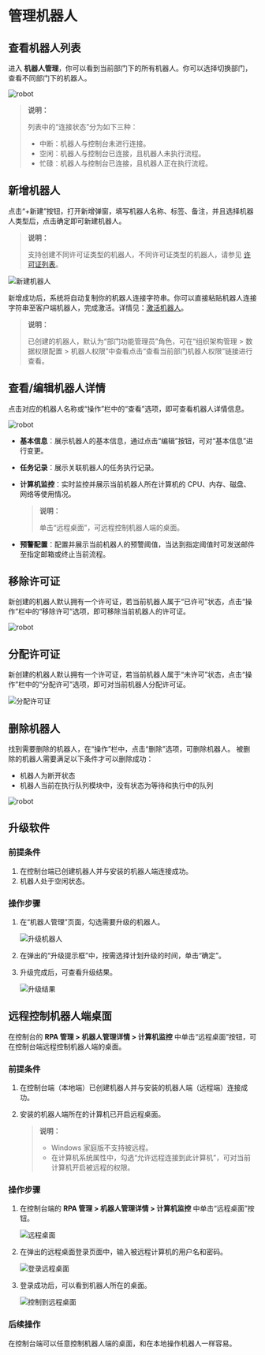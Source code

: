 # 管理机器人

## 查看机器人列表

进入 **机器人管理**，你可以看到当前部门下的所有机器人。你可以选择切换部门，查看不同部门下的机器人。

 ![robot](https://docimages.blob.core.chinacloudapi.cn/images/Console/robotlist20210924.png)

> **说明：**
>
> 列表中的“连接状态”分为如下三种：
>
> - 中断：机器人与控制台未进行连接。
> - 空闲：机器人与控制台已连接，且机器人未执行流程。
> - 忙碌：机器人与控制台已连接，且机器人正在执行流程。

## 新增机器人

点击“+新建”按钮，打开新增弹窗，填写机器人名称、标签、备注，并且选择机器人类型后，点击确定即可新建机器人。

> **说明：**
>
> 支持创建不同许可证类型的机器人，不同许可证类型的机器人，请参见 [许可证列表](./../../management/license/useLicense.md)。

 ![新建机器人](https://docimages.blob.core.chinacloudapi.cn/images/Console/createrobot20210628.png)

 新增成功后，系统将自动复制你的机器人连接字符串。你可以直接粘贴机器人连接字符串至客户端机器人，完成激活。详情见：[激活机器人](./../../../Robot/license.md)。

> **说明：**
>
> 已创建的机器人，默认为“部门功能管理员”角色，可在“组织架构管理 > 数据权限配置 > 机器人权限”中查看点击“查看当前部门机器人权限”链接进行查看。

## 查看/编辑机器人详情

点击对应的机器人名称或“操作”栏中的“查看”选项，即可查看机器人详情信息。

 ![robot](https://docimages.blob.core.chinacloudapi.cn/images/Console/robotdetails20210924.png)

- **基本信息**：展示机器人的基本信息，通过点击“编辑”按钮，可对“基本信息”进行变更。
- **任务记录**：展示关联机器人的任务执行记录。
- **计算机监控**：实时监控并展示当前机器人所在计算机的 CPU、内存、磁盘、网络等使用情况。

    > **说明：**
    >
    > 单击“远程桌面”，可远程控制机器人端的桌面。

- **预警配置**：配置并展示当前机器人的预警阈值，当达到指定阈值时可发送邮件至指定邮箱或终止当前流程。

## 移除许可证

新创建的机器人默认拥有一个许可证，若当前机器人属于“已许可”状态，点击“操作”栏中的“移除许可”选项，即可移除当前机器人的许可证。

 ![robot](https://docimages.blob.core.chinacloudapi.cn/images/Console/removelicense20210924.png)

## 分配许可证

新创建的机器人默认拥有一个许可证，若当前机器人属于“未许可”状态，点击“操作”栏中的“分配许可”选项，即可对当前机器人分配许可证。

 ![分配许可证](https://docimages.blob.core.chinacloudapi.cn/images/Console/assigntolicense20210924.png)

## 删除机器人

找到需要删除的机器人，在“操作”栏中，点击“删除”选项，可删除机器人。 被删除的机器人需要满足以下条件才可以删除成功：

- 机器人为断开状态
- 机器人当前在执行队列模块中，没有状态为等待和执行中的队列

 ![robot](https://docimages.blob.core.chinacloudapi.cn/images/Console/robot/robot/%E5%88%A0%E9%99%A4%E6%9C%BA%E5%99%A8%E4%BA%BA.png)

## 升级软件

### 前提条件

1. 在控制台端已创建机器人并与安装的机器人端连接成功。
2. 机器人处于空闲状态。

### 操作步骤

1. 在“机器人管理”页面，勾选需要升级的机器人。

    ![升级机器人](https://docimages.blob.core.chinacloudapi.cn/images/Console/updaterobot20211125.png)

2. 在弹出的“升级提示框”中，按需选择计划升级的时间，单击“确定”。
3. 升级完成后，可查看升级结果。

    ![升级结果](https://docimages.blob.core.chinacloudapi.cn/images/Console/updatetips20211125.png)

## 远程控制机器人端桌面

在控制台的 **RPA 管理 > 机器人管理详情 > 计算机监控** 中单击“远程桌面”按钮，可在控制台端远程控制机器人端的桌面。

### 前提条件

1. 在控制台端（本地端）已创建机器人并与安装的机器人端（远程端）连接成功。
2. 安装的机器人端所在的计算机已开启远程桌面。

    > **说明：**
    >
    > - Windows 家庭版不支持被远程。
    > - 在计算机系统属性中，勾选“允许远程连接到此计算机”，可对当前计算机开启被远程的权限。

### 操作步骤

1. 在控制台端的 **RPA 管理 > 机器人管理详情 > 计算机监控** 中单击“远程桌面”按钮。

    ![远程桌面](https://docimages.blob.core.chinacloudapi.cn/images/Console/testdemo20211125.png)

2. 在弹出的远程桌面登录页面中，输入被远程计算机的用户名和密码。

    ![登录远程桌面](https://docimages.blob.core.chinacloudapi.cn/images/Console/loginremote20211125.png)

3. 登录成功后，可以看到机器人所在的桌面。

    ![控制到远程桌面](https://docimages.blob.core.chinacloudapi.cn/images/Console/controlrobot20211125.png)

### 后续操作

在控制台端可以任意控制机器人端的桌面，和在本地操作机器人一样容易。
